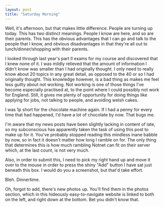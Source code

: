 ```yaml
---
layout: post
title: "Saturday Morning"
---
```

Well, it's afternoon, but that makes little difference. People are turning up
today. This has two distinct meanings. People I know are here, and so are
their parents. This has the obvious advantages that I can go and talk to the
people that I know, and obvious disadvantages in that they're all out to
lunch/dinner/shopping with their parents.

I looked through last year's part II exams for my course and discovered that I
knew none of it. I was mildly relieved that the amount of information I didn't
know was smaller than I had originally thought. I only need to really know
about 20 topics in any great detail, as opposed to the 40 or so I had
originally thought. This knowledge however, is a bad thing as makes me feel
less guilty about not working. Not working is one of those things I've become
especially practised at, to the point where I could possibly not work for
England. Still, it gives me plenty of opportunity for doing things like
applying for jobs, not talking to people, and avoiding welsh cakes.

I was 1p short for the chocolate machine again. If I had a penny for every
time that had happened, I'd have a lot of chocolate by now. That bugs me.

I'm aware that my news posts have been slightly lacking in content of late, so
my subconscious has apparently taken the task of using this post to make up
for it. You've probably stopped reading this mindless inane babble by now, so
in fact it doesn't matter how long I ramble on for. The only thing that
determines this is how much rambling Notnet can fit on their server which, at
the last count, is not very much.

Also, in order to submit this, I need to pick my right hand up and move it
over to the mouse in order to press the shiny "Add" button I have sat just
beneath this box. I would do you a screenshot, but that'd take effort.

Bleh. Dinnertime.

Oh, forgot to add, there's new photos up. You'll find them in the photos
section, which in this hideously easy-to-navigate website is linked to both on
the left, and right down at the bottom. Bet you didn't know that.
